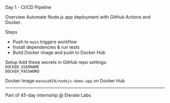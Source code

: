 Day 1 - CI/CD Pipeline

Overview
Automate Node.js app deployment with GitHub Actions and Docker.

Steps
- Push to `main` triggers workflow
- Install dependencies & run tests
- Build Docker image and push to Docker Hub

Setup
Add these secrets in GitHub repo settings:  
`DOCKER_USERNAME`  
`DOCKER_PASSWORD`

Docker Image
`manasa929/nodejs-demo-app` on Docker Hub

---

Part of 45-day internship @ Elevate Labs


